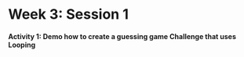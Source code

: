 # Week 3: Session 1



#### **Activity 1: Demo how to create a guessing game Challenge that uses Looping**



